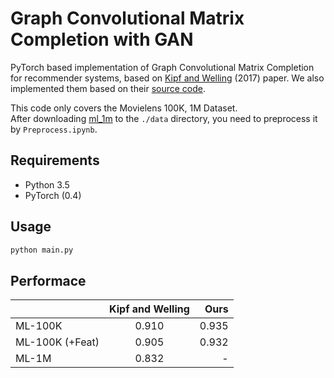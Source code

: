 # Graph Convolutional Matrix Completion with GAN

PyTorch based implementation of Graph Convolutional Matrix Completion for recommender systems, based on [Kipf and Welling](https://arxiv.org/abs/1706.02263) (2017) paper. We also implemented them based on their [source code](https://github.com/riannevdberg/gc-mc).

This code only covers the Movielens 100K, 1M Dataset.  
After downloading [ml_1m](https://grouplens.org/datasets/movielens/) to the ```./data``` directory, you need to preprocess it by ```Preprocess.ipynb```.

## Requirements


  * Python 3.5
  * PyTorch (0.4)

## Usage


```bash
python main.py
```
## Performace


|               | Kipf and Welling  | Ours  |
| ------------- |:-------------:| -----:|
| ML-100K       | 0.910         | 0.935 |
| ML-100K (+Feat)| 0.905        | 0.932 |
| ML-1M         | 0.832         |    -  |
